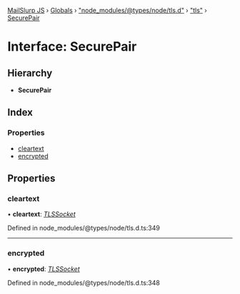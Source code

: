 [MailSlurp JS](../README.md) › [Globals](../globals.md) › ["node_modules/@types/node/tls.d"](../modules/_node_modules__types_node_tls_d_.md) › ["tls"](../modules/_node_modules__types_node_tls_d_._tls_.md) › [SecurePair](_node_modules__types_node_tls_d_._tls_.securepair.md)

# Interface: SecurePair

## Hierarchy

* **SecurePair**

## Index

### Properties

* [cleartext](_node_modules__types_node_tls_d_._tls_.securepair.md#cleartext)
* [encrypted](_node_modules__types_node_tls_d_._tls_.securepair.md#encrypted)

## Properties

###  cleartext

• **cleartext**: *[TLSSocket](../classes/_node_modules__types_node_tls_d_._tls_.tlssocket.md)*

Defined in node_modules/@types/node/tls.d.ts:349

___

###  encrypted

• **encrypted**: *[TLSSocket](../classes/_node_modules__types_node_tls_d_._tls_.tlssocket.md)*

Defined in node_modules/@types/node/tls.d.ts:348
